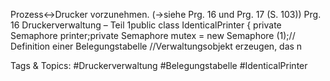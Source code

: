 Prozess↔Drucker
vorzunehmen. (→siehe Prg. 16 und Prg. 17 (S. 103))
Prg. 16 Druckerverwaltung – Teil 1public class IdenticalPrinter {
private Semaphore printer;private Semaphore mutex = new Semaphore (1);// Definition einer Belegungstabelle
//Verwaltungsobjekt erzeugen, das n

   Tags & Topics:
   #Druckerverwaltung
   #Belegungstabelle
   #IdenticalPrinter